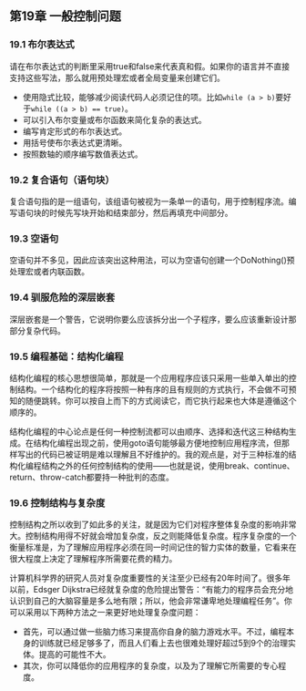## 第19章 一般控制问题

### 19.1 布尔表达式

请在布尔表达式的判断里采用true和false来代表真和假。如果你的语言并不直接支持这些写法，那么就用预处理宏或者全局变量来创建它们。

- 使用隐式比较，能够减少阅读代码人必须记住的项。比如`while (a > b)`要好于`while ((a > b) == true)`。
- 可以引入布尔变量或布尔函数来简化复杂的表达式。
- 编写肯定形式的布尔表达式。
- 用括号使布尔表达式更清晰。
- 按照数轴的顺序编写数值表达式。

### 19.2 复合语句（语句块）

复合语句指的是一组语句，该组语句被视为一条单一的语句，用于控制程序流。编写语句块的时候先写块开始和结束部分，然后再填充中间部分。

### 19.3 空语句

空语句并不多见，因此应该突出这种用法，可以为空语句创建一个DoNothing()预处理宏或者内联函数。

### 19.4 驯服危险的深层嵌套

深层嵌套是一个警告，它说明你要么应该拆分出一个子程序，要么应该重新设计那部分复杂代码。

### 19.5 编程基础：结构化编程

结构化编程的核心思想很简单，那就是一个应用程序应该只采用一些单入单出的控制结构。一个结构化的程序将按照一种有序的且有规则的方式执行，不会做不可预知的随便跳转。你可以按自上而下的方式阅读它，而它执行起来也大体是遵循这个顺序的。

结构化编程的中心论点是任何一种控制流都可以由顺序、选择和迭代这三种结构生成。在结构化编程出现之前，使用goto语句能够最方便地控制应用程序流，但那样写出的代码已被证明是难以理解且不好维护的。我的观点是，对于三种标准的结构化编程结构之外的任何控制结构的使用——也就是说，使用break、continue、return、throw-catch都要持一种批判的态度。

### 19.6 控制结构与复杂度

控制结构之所以收到了如此多的关注，就是因为它们对程序整体复杂度的影响非常大。控制结构用得不好就会增加复杂度，反之则能降低复杂度。程序复杂度的一个衡量标准是，为了理解应用程序必须在同一时间记住的智力实体的数量，它看来在很大程度上决定了理解程序所需要花费的精力。

计算机科学界的研究人员对复杂度重要性的关注至少已经有20年时间了。很多年以前，Edsger Dijkstra已经就复杂度的危险提出警告：“有能力的程序员会充分地认识到自己的大脑容量是多么地有限；所以，他会非常谦卑地处理编程任务”。你可以采用以下两种方法之一来更好地处理复杂度问题：

- 首先，可以通过做一些脑力练习来提高你自身的脑力游戏水平。不过，编程本身的训练就已经足够多了，而且人们看上去也很难处理好超过5到9个的治理实体。提高的可能性不大。
- 其次，你可以降低你的应用程序的复杂度，以及为了理解它所需要的专心程度。
